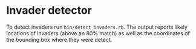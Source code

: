 # Invader detector

To detect invaders run `bin/detect_invaders.rb`. The output reports likely locations of invaders (above an 80% match) as well as the coordinates of the bounding box where they were detect.
